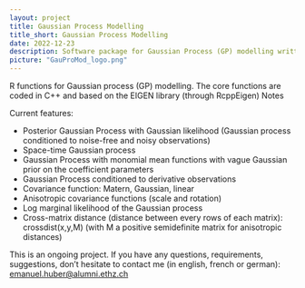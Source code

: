 ```yaml
---
layout: project
title: Gaussian Process Modelling
title_short: Gaussian Process Modelling
date: 2022-12-23
description: Software package for Gaussian Process (GP) modelling written in R language. The core functions are coded in C++ and based on the EIGEN library (through RcppEigen).
picture: "GauProMod_logo.png"
---
```



R functions for Gaussian process (GP) modelling. The core functions are coded in C++ and based on the EIGEN library (through RcppEigen)
Notes

Current features:

- Posterior Gaussian Process with Gaussian likelihood (Gaussian process conditioned to noise-free and noisy observations)
- Space-time Gaussian process
- Gaussian Process with monomial mean functions with vague Gaussian prior on the coefficient parameters
- Gaussian Process conditioned to derivative observations
- Covariance function: Matern, Gaussian, linear
- Anisotropic covariance functions (scale and rotation)
- Log marginal likelihood of the Gaussian process
- Cross-matrix distance (distance between every rows of each matrix): crossdist(x,y,M) (with M a positive semidefinite matrix for anisotropic distances)


This is an ongoing project. If you have any questions, requirements, suggestions, don’t hesitate to contact me (in english, french or german):
emanuel.huber@alumni.ethz.ch
